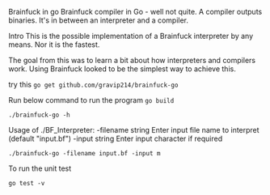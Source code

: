Brainfuck in go
Brainfuck compiler in Go - well not quite. A compiler outputs binaries. It's in between an interpreter and a compiler.

Intro
This is the possible implementation of a Brainfuck interpreter by any means. Nor it is the fastest.

The goal from this was to learn a bit about how interpreters and compilers work. Using Brainfuck looked to be the simplest way to achieve this.


 try this `go get github.com/gravip214/brainfuck-go`
 
Run below command to run the program
`go build`

`./brainfuck-go -h`

Usage of ./BF_Interpreter:
  -filename string
    	Enter input file name to interpret (default "input.bf")
  -input string
    	Enter input character if required

`./brainfuck-go -filename input.bf -input m`

To run the unit test

`go test -v`
